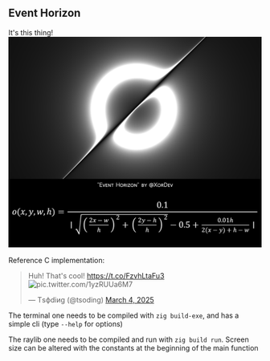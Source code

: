 ## Event Horizon

It's this thing!
![the equation](media/event-horizon.png)

Reference C implementation:
<blockquote class="twitter-tweet"><p lang="en" dir="ltr">Huh! That&#39;s cool! <a href="https://t.co/FzvhLtaFu3">https://t.co/FzvhLtaFu3</a> <img src="https://t.co/1yzRUUa6M7" alt="pic.twitter.com/1yzRUUa6M7"></p>&mdash; Тsфdiиg (@tsoding) <a href="https://twitter.com/tsoding/status/1897049953090068614?ref_src=twsrc%5Etfw">March 4, 2025</a></blockquote> 

The terminal one needs to be compiled with `zig build-exe`, and has a simple cli (type `--help` for options)

The raylib one needs to be compiled and run with `zig build run`. Screen size can be altered with the constants at the beginning of the main function
